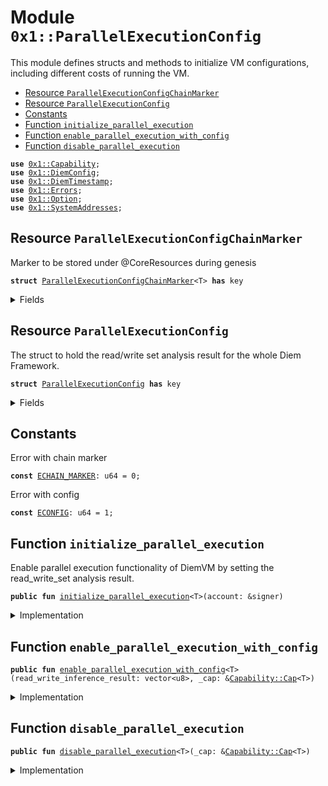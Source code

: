 
<a name="0x1_ParallelExecutionConfig"></a>

# Module `0x1::ParallelExecutionConfig`

This module defines structs and methods to initialize VM configurations,
including different costs of running the VM.


-  [Resource `ParallelExecutionConfigChainMarker`](#0x1_ParallelExecutionConfig_ParallelExecutionConfigChainMarker)
-  [Resource `ParallelExecutionConfig`](#0x1_ParallelExecutionConfig_ParallelExecutionConfig)
-  [Constants](#@Constants_0)
-  [Function `initialize_parallel_execution`](#0x1_ParallelExecutionConfig_initialize_parallel_execution)
-  [Function `enable_parallel_execution_with_config`](#0x1_ParallelExecutionConfig_enable_parallel_execution_with_config)
-  [Function `disable_parallel_execution`](#0x1_ParallelExecutionConfig_disable_parallel_execution)


<pre><code><b>use</b> <a href="../../../../../../../experimental/releases/artifacts/current/build/MoveStdlib/docs/Capability.md#0x1_Capability">0x1::Capability</a>;
<b>use</b> <a href="DiemConfig.md#0x1_DiemConfig">0x1::DiemConfig</a>;
<b>use</b> <a href="../../../../../../../experimental/releases/artifacts/current/build/DiemCoreFramework/docs/DiemTimestamp.md#0x1_DiemTimestamp">0x1::DiemTimestamp</a>;
<b>use</b> <a href="../../../../../../../experimental/releases/artifacts/current/build/MoveStdlib/docs/Errors.md#0x1_Errors">0x1::Errors</a>;
<b>use</b> <a href="../../../../../../../experimental/releases/artifacts/current/build/MoveStdlib/docs/Option.md#0x1_Option">0x1::Option</a>;
<b>use</b> <a href="../../../../../../../experimental/releases/artifacts/current/build/DiemCoreFramework/docs/SystemAddresses.md#0x1_SystemAddresses">0x1::SystemAddresses</a>;
</code></pre>



<a name="0x1_ParallelExecutionConfig_ParallelExecutionConfigChainMarker"></a>

## Resource `ParallelExecutionConfigChainMarker`

Marker to be stored under @CoreResources during genesis


<pre><code><b>struct</b> <a href="ParallelExecutionConfig.md#0x1_ParallelExecutionConfig_ParallelExecutionConfigChainMarker">ParallelExecutionConfigChainMarker</a>&lt;T&gt; <b>has</b> key
</code></pre>



<details>
<summary>Fields</summary>


<dl>
<dt>
<code>dummy_field: bool</code>
</dt>
<dd>

</dd>
</dl>


</details>

<a name="0x1_ParallelExecutionConfig_ParallelExecutionConfig"></a>

## Resource `ParallelExecutionConfig`

The struct to hold the read/write set analysis result for the whole Diem Framework.


<pre><code><b>struct</b> <a href="ParallelExecutionConfig.md#0x1_ParallelExecutionConfig">ParallelExecutionConfig</a> <b>has</b> key
</code></pre>



<details>
<summary>Fields</summary>


<dl>
<dt>
<code>read_write_analysis_result: <a href="../../../../../../../experimental/releases/artifacts/current/build/MoveStdlib/docs/Option.md#0x1_Option_Option">Option::Option</a>&lt;vector&lt;u8&gt;&gt;</code>
</dt>
<dd>
 Serialized analysis result for the Diem Framework.
 If this payload is not None, DiemVM will use this config to execute transactions in parallel.
</dd>
</dl>


</details>

<a name="@Constants_0"></a>

## Constants


<a name="0x1_ParallelExecutionConfig_ECHAIN_MARKER"></a>

Error with chain marker


<pre><code><b>const</b> <a href="ParallelExecutionConfig.md#0x1_ParallelExecutionConfig_ECHAIN_MARKER">ECHAIN_MARKER</a>: u64 = 0;
</code></pre>



<a name="0x1_ParallelExecutionConfig_ECONFIG"></a>

Error with config


<pre><code><b>const</b> <a href="ParallelExecutionConfig.md#0x1_ParallelExecutionConfig_ECONFIG">ECONFIG</a>: u64 = 1;
</code></pre>



<a name="0x1_ParallelExecutionConfig_initialize_parallel_execution"></a>

## Function `initialize_parallel_execution`

Enable parallel execution functionality of DiemVM by setting the read_write_set analysis result.


<pre><code><b>public</b> <b>fun</b> <a href="ParallelExecutionConfig.md#0x1_ParallelExecutionConfig_initialize_parallel_execution">initialize_parallel_execution</a>&lt;T&gt;(account: &signer)
</code></pre>



<details>
<summary>Implementation</summary>


<pre><code><b>public</b> <b>fun</b> <a href="ParallelExecutionConfig.md#0x1_ParallelExecutionConfig_initialize_parallel_execution">initialize_parallel_execution</a>&lt;T&gt;(
    account: &signer,
) {
    <a href="../../../../../../../experimental/releases/artifacts/current/build/DiemCoreFramework/docs/DiemTimestamp.md#0x1_DiemTimestamp_assert_genesis">DiemTimestamp::assert_genesis</a>();
    <a href="../../../../../../../experimental/releases/artifacts/current/build/DiemCoreFramework/docs/SystemAddresses.md#0x1_SystemAddresses_assert_core_resource">SystemAddresses::assert_core_resource</a>(account);

    <b>assert</b>!(
        !<b>exists</b>&lt;<a href="ParallelExecutionConfig.md#0x1_ParallelExecutionConfig_ParallelExecutionConfigChainMarker">ParallelExecutionConfigChainMarker</a>&lt;T&gt;&gt;(@CoreResources),
        <a href="../../../../../../../experimental/releases/artifacts/current/build/MoveStdlib/docs/Errors.md#0x1_Errors_already_published">Errors::already_published</a>(<a href="ParallelExecutionConfig.md#0x1_ParallelExecutionConfig_ECHAIN_MARKER">ECHAIN_MARKER</a>)
    );

    <b>assert</b>!(
        !<b>exists</b>&lt;<a href="ParallelExecutionConfig.md#0x1_ParallelExecutionConfig">ParallelExecutionConfig</a>&gt;(@CoreResources),
        <a href="../../../../../../../experimental/releases/artifacts/current/build/MoveStdlib/docs/Errors.md#0x1_Errors_already_published">Errors::already_published</a>(<a href="ParallelExecutionConfig.md#0x1_ParallelExecutionConfig_ECONFIG">ECONFIG</a>)
    );

    <b>move_to</b>(account, <a href="ParallelExecutionConfig.md#0x1_ParallelExecutionConfig_ParallelExecutionConfigChainMarker">ParallelExecutionConfigChainMarker</a>&lt;T&gt;{});

    <b>move_to</b>(
        account,
        <a href="ParallelExecutionConfig.md#0x1_ParallelExecutionConfig">ParallelExecutionConfig</a> {
            read_write_analysis_result: <a href="../../../../../../../experimental/releases/artifacts/current/build/MoveStdlib/docs/Option.md#0x1_Option_none">Option::none</a>(),
        },
    );
}
</code></pre>



</details>

<a name="0x1_ParallelExecutionConfig_enable_parallel_execution_with_config"></a>

## Function `enable_parallel_execution_with_config`



<pre><code><b>public</b> <b>fun</b> <a href="ParallelExecutionConfig.md#0x1_ParallelExecutionConfig_enable_parallel_execution_with_config">enable_parallel_execution_with_config</a>&lt;T&gt;(read_write_inference_result: vector&lt;u8&gt;, _cap: &<a href="../../../../../../../experimental/releases/artifacts/current/build/MoveStdlib/docs/Capability.md#0x1_Capability_Cap">Capability::Cap</a>&lt;T&gt;)
</code></pre>



<details>
<summary>Implementation</summary>


<pre><code><b>public</b> <b>fun</b> <a href="ParallelExecutionConfig.md#0x1_ParallelExecutionConfig_enable_parallel_execution_with_config">enable_parallel_execution_with_config</a>&lt;T&gt;(
    read_write_inference_result: vector&lt;u8&gt;,
    _cap: &Cap&lt;T&gt;
) <b>acquires</b> <a href="ParallelExecutionConfig.md#0x1_ParallelExecutionConfig">ParallelExecutionConfig</a> {
    <a href="../../../../../../../experimental/releases/artifacts/current/build/DiemCoreFramework/docs/DiemTimestamp.md#0x1_DiemTimestamp_assert_operating">DiemTimestamp::assert_operating</a>();
    <b>assert</b>!(
        <b>exists</b>&lt;<a href="ParallelExecutionConfig.md#0x1_ParallelExecutionConfig_ParallelExecutionConfigChainMarker">ParallelExecutionConfigChainMarker</a>&lt;T&gt;&gt;(@CoreResources),
        <a href="../../../../../../../experimental/releases/artifacts/current/build/MoveStdlib/docs/Errors.md#0x1_Errors_not_published">Errors::not_published</a>(<a href="ParallelExecutionConfig.md#0x1_ParallelExecutionConfig_ECHAIN_MARKER">ECHAIN_MARKER</a>)
    );
    <b>let</b> result_ref = &<b>mut</b> <b>borrow_global_mut</b>&lt;<a href="ParallelExecutionConfig.md#0x1_ParallelExecutionConfig">ParallelExecutionConfig</a>&gt;(@CoreResources).read_write_analysis_result;
    *result_ref = <a href="../../../../../../../experimental/releases/artifacts/current/build/MoveStdlib/docs/Option.md#0x1_Option_some">Option::some</a>(read_write_inference_result);
    <a href="DiemConfig.md#0x1_DiemConfig_reconfigure">DiemConfig::reconfigure</a>();
}
</code></pre>



</details>

<a name="0x1_ParallelExecutionConfig_disable_parallel_execution"></a>

## Function `disable_parallel_execution`



<pre><code><b>public</b> <b>fun</b> <a href="ParallelExecutionConfig.md#0x1_ParallelExecutionConfig_disable_parallel_execution">disable_parallel_execution</a>&lt;T&gt;(_cap: &<a href="../../../../../../../experimental/releases/artifacts/current/build/MoveStdlib/docs/Capability.md#0x1_Capability_Cap">Capability::Cap</a>&lt;T&gt;)
</code></pre>



<details>
<summary>Implementation</summary>


<pre><code><b>public</b> <b>fun</b> <a href="ParallelExecutionConfig.md#0x1_ParallelExecutionConfig_disable_parallel_execution">disable_parallel_execution</a>&lt;T&gt;(
    _cap: &Cap&lt;T&gt;
) <b>acquires</b> <a href="ParallelExecutionConfig.md#0x1_ParallelExecutionConfig">ParallelExecutionConfig</a> {
    <a href="../../../../../../../experimental/releases/artifacts/current/build/DiemCoreFramework/docs/DiemTimestamp.md#0x1_DiemTimestamp_assert_operating">DiemTimestamp::assert_operating</a>();
    <b>assert</b>!(
        <b>exists</b>&lt;<a href="ParallelExecutionConfig.md#0x1_ParallelExecutionConfig_ParallelExecutionConfigChainMarker">ParallelExecutionConfigChainMarker</a>&lt;T&gt;&gt;(@CoreResources),
        <a href="../../../../../../../experimental/releases/artifacts/current/build/MoveStdlib/docs/Errors.md#0x1_Errors_not_published">Errors::not_published</a>(<a href="ParallelExecutionConfig.md#0x1_ParallelExecutionConfig_ECHAIN_MARKER">ECHAIN_MARKER</a>)
    );
    <b>let</b> result_ref = &<b>mut</b> <b>borrow_global_mut</b>&lt;<a href="ParallelExecutionConfig.md#0x1_ParallelExecutionConfig">ParallelExecutionConfig</a>&gt;(@CoreResources).read_write_analysis_result;
    *result_ref = <a href="../../../../../../../experimental/releases/artifacts/current/build/MoveStdlib/docs/Option.md#0x1_Option_none">Option::none</a>();
    <a href="DiemConfig.md#0x1_DiemConfig_reconfigure">DiemConfig::reconfigure</a>();
}
</code></pre>



</details>

